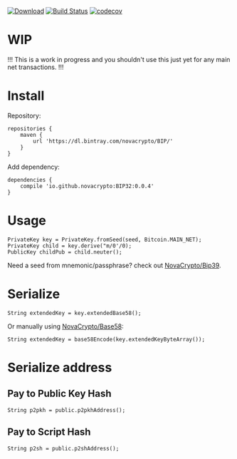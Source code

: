 [![Download](https://api.bintray.com/packages/novacrypto/BIP/BIP32/images/download.svg)](https://bintray.com/novacrypto/BIP/BIP32/_latestVersion) [![Build Status](https://travis-ci.org/NovaCrypto/BIP32.svg?branch=master)](https://travis-ci.org/NovaCrypto/BIP32) [![codecov](https://codecov.io/gh/NovaCrypto/BIP32/branch/master/graph/badge.svg)](https://codecov.io/gh/NovaCrypto/BIP32)

# WIP

!!! This is a work in progress and you shouldn't use this just yet for any main net transactions. !!!

# Install

Repository:

```
repositories {
    maven {
        url 'https://dl.bintray.com/novacrypto/BIP/'
    }
}
```

Add dependency:

```
dependencies {
    compile 'io.github.novacrypto:BIP32:0.0.4'
}

```

# Usage

```
PrivateKey key = PrivateKey.fromSeed(seed, Bitcoin.MAIN_NET);
PrivateKey child = key.derive("m/0'/0);
PublicKey childPub = child.neuter();
```

Need a seed from mnemonic/passphrase? check out [NovaCrypto/Bip39](https://github.com/NovaCrypto/Bip39).

# Serialize

```
String extendedKey = key.extendedBase58();
```

Or manually using [NovaCrypto/Base58](https://github.com/NovaCrypto/Base58):

```
String extendedKey = base58Encode(key.extendedKeyByteArray());
```

# Serialize address

## Pay to Public Key Hash

```
String p2pkh = public.p2pkhAddress();
```

## Pay to Script Hash

```
String p2sh = public.p2shAddress();
```
